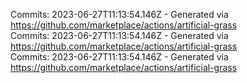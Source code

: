 Commits: 2023-06-27T11:13:54.146Z - Generated via https://github.com/marketplace/actions/artificial-grass
<br>
Commits: 2023-06-27T11:13:54.146Z - Generated via https://github.com/marketplace/actions/artificial-grass
<br>
Commits: 2023-06-27T11:13:54.146Z - Generated via https://github.com/marketplace/actions/artificial-grass
<br>

